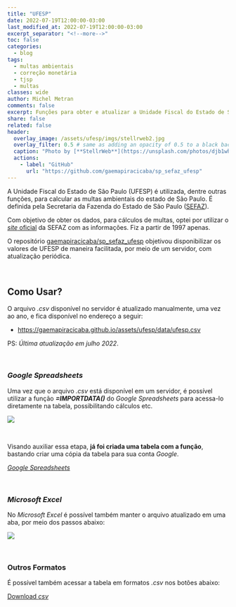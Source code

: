 ```yaml
---
title: "UFESP"
date: 2022-07-19T12:00:00-03:00
last_modified_at: 2022-07-19T12:00:00-03:00
excerpt_separator: "<!--more-->"
toc: false
categories:
  - blog
tags:
  - multas ambientais
  - correção monetária
  - tjsp
  - multas
classes: wide
author: Michel Metran
comments: false
excerpt: Funções para obter e atualizar a Unidade Fiscal do Estado de São Paulo (UFESP), necessárias para cálculos de multas ambientais
share: false
related: false
header:
  overlay_image: /assets/ufesp/imgs/stellrweb2.jpg
  overlay_filter: 0.5 # same as adding an opacity of 0.5 to a black background
  caption: "Photo by [**StellrWeb**](https://unsplash.com/photos/djb1whucfBY) on [Unsplash](https://unsplash.com)"
  actions:
    - label: "GitHub"
      url: "https://github.com/gaemapiracicaba/sp_sefaz_ufesp"
---
```


A Unidade Fiscal do Estado de São Paulo (UFESP) é utilizada, dentre outras funções, para calcular as multas ambientais do estado de São Paulo. É definida pela Secretaria da Fazenda do Estado de São Paulo ([SEFAZ](https://portal.fazenda.sp.gov.br/)).

Com objetivo de obter os dados, para cálculos de multas, optei por utilizar o [_site_ oficial](https://legislacao.fazenda.sp.gov.br/Paginas/ValoresDaUFESP.aspx) da SEFAZ com as informações. Fiz a partir de 1997 apenas.

O repositório [gaemapiracicaba/sp_sefaz_ufesp](https://github.com/gaemapiracicaba/sp_sefaz_ufesp) objetivou disponibilizar os valores de UFESP de maneira facilitada, por meio de um servidor, com atualização periódica.

<br>

## Como Usar?

O arquivo _.csv_ disponível no servidor é atualizado manualmente, uma vez ao ano, e fica disponível no endereço a seguir:

- <a href="https://gaemapiracicaba.github.io/assets/ufesp/data/ufesp.csv" target="_blank">https://gaemapiracicaba.github.io/assets/ufesp/data/ufesp.csv </a>

PS: *Última atualização em julho 2022*.

<br>

### _Google Spreadsheets_

Uma vez que o arquivo _.csv_ está disponível em um servidor, é possível utilizar a função **_=IMPORTDATA()_** do _Google Spreadsheets_ para acessa-lo diretamente na tabela, possibilitando cálculos etc.

![](https://i.imgur.com/amnkAWu.png)

<br>

Visando auxiliar essa etapa, **já foi criada uma tabela com a função**, bastando criar uma cópia da tabela para sua conta _Google_.

<a href="https://docs.google.com/spreadsheets/d/18FrTldOVhm198wviHv06zZvGv_b0RFDSaFn9Cxg2vw0/edit?usp=sharing">_Google Spreadsheets_</a>

<br>

### _Microsoft Excel_

No _Microsoft Excel_ é possível também manter o arquivo atualizado em uma aba, por meio dos passos abaixo:

![](/assets/correcao_monetaria/imgs/excel.gif)

<br>

### Outros Formatos

É possível também acessar a tabela em formatos _.csv_ nos botões abaixo:

<a href="https://gaemapiracicaba.github.io/assets/ufesp/data/ufesp.csv" class="btn btn--primary">Download _csv_</a>
